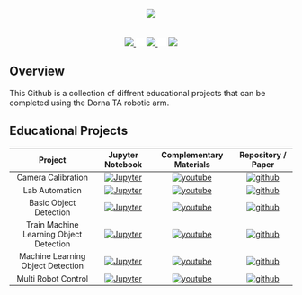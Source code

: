 <div align="center">
  <p>
    <a align="center" href="" target="_blank">
      <img
        width="850"
        src="https://i.imgur.com/Gqp8PG9.png"
      >
    </a>
  </p>
  <br>
 
  <div align="center">
      <a href="https://www.youtube.com/@DornaRobotics">
          <img
            src="https://i.imgur.com/4mYB94v.png"
            width="38"
          />
      </a>
      <img src="https://github.com/SkalskiP/SkalskiP/blob/master/icons/transparent.png" width="3%"/>
      <a href="https://dorna.ai">
          <img
            src="https://i.imgur.com/fHSPyUj.png"
            width="35"
          />
      </a>
      <img src="https://github.com/SkalskiP/SkalskiP/blob/master/icons/transparent.png" width="3%"/>
      <a href="https://www.linkedin.com/company/dorna-robotics">
          <img
            src="https://i.imgur.com/fOSQHhv.png"
            width="36"
          />
      </a>
  </div>
      
</div>

## Overview

This Github is a collection of diffrent educational projects that can be completed using the Dorna TA robotic arm. 

## Educational Projects
  
| **Project** | **Jupyter Notebook** | **Complementary Materials** | **Repository / Paper** |
|:------------:|:-------------------------------------------------:|:---------------------------:|:----------------------:|
| Camera Calibration | <a href='https://github.com/dorna-robotics/education/blob/main/camera_calibration/camera_calibration.ipynb' target="_blank"><img alt='Jupyter' src='https://img.shields.io/badge/Notebook-100000?style=flat&logo=Jupyter&logoColor=fff617&labelColor=black&color=fff617'/></a>|  <a href='https://www.youtube.com/@DornaRobotics' target="_blank"><img alt='youtube' src='https://img.shields.io/badge/YouTube-100000?style=flat&logo=youtube&logoColor=fff617&labelColor=000000&color=fff617'/></a> |<a href='https://github.com/dorna-robotics/education/tree/main/camera_calibration' target="_blank"><img alt='github' src='https://img.shields.io/badge/Project-100000?style=flat&logo=github&logoColor=fff617&labelColor=000000&color=fff617'/></a> |
| Lab Automation | <a href='https://github.com/dorna-robotics/education/blob/main/lab_automation/lab_vial.ipynb' target="_blank"><img alt='Jupyter' src='https://img.shields.io/badge/Notebook-100000?style=flat&logo=Jupyter&logoColor=fff617&labelColor=black&color=fff617'/></a>|  <a href='https://www.youtube.com/@DornaRobotics' target="_blank"><img alt='youtube' src='https://img.shields.io/badge/YouTube-100000?style=flat&logo=youtube&logoColor=fff617&labelColor=000000&color=fff617'/></a> |<a href='https://github.com/dorna-robotics/education/tree/main/basic_object_detection' target="_blank"><img alt='github' src='https://img.shields.io/badge/Project-100000?style=flat&logo=github&logoColor=fff617&labelColor=000000&color=fff617'/></a> |
| Basic Object Detection | <a href='https://github.com/dorna-robotics/education/tree/main/basic_object_detection' target="_blank"><img alt='Jupyter' src='https://img.shields.io/badge/Notebook-100000?style=flat&logo=Jupyter&logoColor=fff617&labelColor=black&color=fff617'/></a>|  <a href='https://www.youtube.com/@DornaRobotics' target="_blank"><img alt='youtube' src='https://img.shields.io/badge/YouTube-100000?style=flat&logo=youtube&logoColor=fff617&labelColor=000000&color=fff617'/></a> |<a href='https://github.com/dorna-robotics/education/tree/main/lab_automation' target="_blank"><img alt='github' src='https://img.shields.io/badge/Project-100000?style=flat&logo=github&logoColor=fff617&labelColor=000000&color=fff617'/></a> |
| Train Machine Learning Object Detection | <a href='https://github.com/dorna-robotics/education/blob/main/ml_yolov4_train/ml_yolo4_train.ipynb' target="_blank"><img alt='Jupyter' src='https://img.shields.io/badge/Notebook-100000?style=flat&logo=Jupyter&logoColor=fff617&labelColor=black&color=fff617'/></a>|  <a href='https://www.youtube.com/@DornaRobotics' target="_blank"><img alt='youtube' src='https://img.shields.io/badge/YouTube-100000?style=flat&logo=youtube&logoColor=fff617&labelColor=000000&color=fff617'/></a> |<a href='https://github.com/dorna-robotics/education/tree/main/ml_yolov4_train' target="_blank"><img alt='github' src='https://img.shields.io/badge/Project-100000?style=flat&logo=github&logoColor=fff617&labelColor=000000&color=fff617'/></a> | 
| Machine Learning Object Detection | <a href='https://github.com/dorna-robotics/education/blob/main/ml_object_detection/number_sorting.ipynb' target="_blank"><img alt='Jupyter' src='https://img.shields.io/badge/Notebook-100000?style=flat&logo=Jupyter&logoColor=fff617&labelColor=black&color=fff617'/></a>|  <a href='https://www.youtube.com/@DornaRobotics' target="_blank"><img alt='youtube' src='https://img.shields.io/badge/YouTube-100000?style=flat&logo=youtube&logoColor=fff617&labelColor=000000&color=fff617'/></a> |<a href='https://github.com/dorna-robotics/education/tree/main/ml_object_detection' target="_blank"><img alt='github' src='https://img.shields.io/badge/Project-100000?style=flat&logo=github&logoColor=fff617&labelColor=000000&color=fff617'/></a> | 
| Multi Robot Control | <a href='https://github.com/dorna-robotics/education/blob/main/multi_robot_control/tic_tac_toe.ipynb' target="_blank"><img alt='Jupyter' src='https://img.shields.io/badge/Notebook-100000?style=flat&logo=Jupyter&logoColor=fff617&labelColor=black&color=fff617'/></a>|  <a href='https://www.youtube.com/@DornaRobotics' target="_blank"><img alt='youtube' src='https://img.shields.io/badge/YouTube-100000?style=flat&logo=youtube&logoColor=fff617&labelColor=000000&color=fff617'/></a> |<a href='https://github.com/dorna-robotics/education/tree/main/multi_robot_control' target="_blank"><img alt='github' src='https://img.shields.io/badge/Project-100000?style=flat&logo=github&logoColor=fff617&labelColor=000000&color=fff617'/></a> | 
